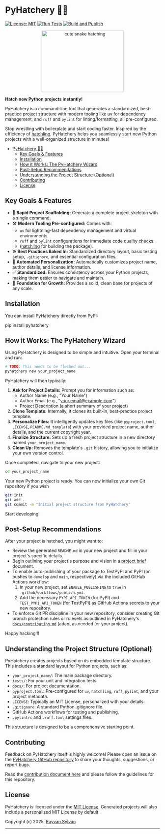 # PyHatchery 🐍🥚

[![License: MIT](https://img.shields.io/badge/License-MIT-yellow.svg)](https://opensource.org/licenses/MIT)
[![Run Tests](https://github.com/ksylvan/pyhatchery/actions/workflows/tests.yml/badge.svg)](https://github.com/ksylvan/pyhatchery/actions/workflows/tests.yml)
[![Build and Publish](https://github.com/ksylvan/pyhatchery/actions/workflows/publish.yml/badge.svg)](https://github.com/ksylvan/pyhatchery/actions/workflows/publish.yml)

<div align="center">
<img src="https://github.com/ksylvan/pyhatchery/blob/main/docs/hatchery_logo.jpg?raw=true" alt="cute snake hatching" width="267" height="200">
</div>

**Hatch new Python projects instantly!**

PyHatchery is a command-line tool that generates a standardized, best-practice project structure with modern tooling like [uv][astral-uv] for dependency management, and `ruff` and `pylint` for linting/formatting, all pre-configured.

Stop wrestling with boilerplate and start coding faster. Inspired by the efficiency of [hatchling][hatchling_url], PyHatchery helps you seamlessly start new Python projects with a well-organized structure in minutes!

- [PyHatchery 🐍🥚](#pyhatchery-)
  - [Key Goals \& Features](#key-goals--features)
  - [Installation](#installation)
  - [How it Works: The PyHatchery Wizard](#how-it-works-the-pyhatchery-wizard)
  - [Post-Setup Recommendations](#post-setup-recommendations)
  - [Understanding the Project Structure (Optional)](#understanding-the-project-structure-optional)
  - [Contributing](#contributing)
  - [License](#license)

## Key Goals & Features

- 🚀 **Rapid Project Scaffolding:** Generate a complete project skeleton with a single command.
- 🛠️ **Modern Tooling Pre-configured:** Comes with:
  - `uv` for lightning-fast dependency management and virtual environments.
  - `ruff` and `pylint` configurations for immediate code quality checks.
  - ([hatchling][hatchling_url] for building the package).
- ⚙️ **Best Practices Baked In:** Standardized directory layout, basic testing setup, `.gitignore`, and essential configuration files.
- 📝 **Automated Personalization:** Automatically customizes project name, author details, and license information.
- ✅ **Standardized:** Ensures consistency across your Python projects, making them easier to navigate and maintain.
- 🌱 **Foundation for Growth:** Provides a solid, clean base for projects of any scale.

## Installation

You can install PyHatchery directly from PyPI:

pip install pyhatchery

## How it Works: The PyHatchery Wizard

Using PyHatchery is designed to be simple and intuitive. Open your terminal and run:

```bash
# TODO: This needs to be fleshed out...
pyhatchery new your_project_name
```

PyHatchery will then typically:

1. **Ask for Project Details:** Prompt you for information such as:
    - Author Name (e.g., "Your Name")
    - Author Email (e.g., "<your.email@example.com>")
    - Project Description (a short summary of your project)
2. **Clone Template:** Internally, it clones its built-in, best-practice project template.
3. **Personalize Files:** It intelligently updates key files (like `pyproject.toml`, `LICENSE`, `README.md_template`) with your provided project name, author details, and the current copyright year.
4. **Finalize Structure:** Sets up a fresh project structure in a new directory named `your_project_name`.
5. **Clean Up:** Removes the template's `.git` history, allowing you to initialize your own version control.

Once completed, navigate to your new project:

```bash
cd your_project_name
```

Your new Python project is ready. You can now initialize your own Git repository if you wish

```bash
git init
git add .
git commit -m "Initial project structure from PyHatchery"
```

Start developing!

## Post-Setup Recommendations

After your project is hatched, you might want to:

- Review the generated `README.md` in your new project and fill in your project's specific details.
- Begin outlining your project's purpose and vision in a [project brief][project_brief] document.
- To enable auto-publishing of your package to TestPyPI and PyPI (on pushes to `develop` and `main`, respectively) via the included GitHub Actions workflow:
    1. In your new project, set `ENABLE_PUBLISHING` to `true` in `.github/workflows/publish.yml`.
    2. Add the necessary `PYPI_API_TOKEN` (for PyPI) and `TEST_PYPI_API_TOKEN` (for TestPyPI) as GitHub Actions secrets to your new repository.
- To enforce Git PR discipline in your new repository, consider creating Git branch protection rules or rulesets as outlined in PyHatchery's [`docs/contributing.md`][contributing] (adapt as needed for your project).

Happy hacking!!!

## Understanding the Project Structure (Optional)

PyHatchery creates projects based on its embedded template structure. This includes a standard layout for Python projects, such as:

- `your_project_name/`: The main package directory.
- `tests/`: For your unit and integration tests.
- `docs/`: For project documentation.
- `pyproject.toml`: Pre-configured for `uv`, `hatchling`, `ruff`, `pylint`, and your project metadata.
- `LICENSE`: Typically an MIT License, personalized with your details.
- `.gitignore`: A standard Python .gitignore file.
- GitHub Actions workflows for testing and publishing.
- `.pylintrc` and `.ruff.toml` settings files.

This structure is designed to be a comprehensive starting point.

## Contributing

Feedback on PyHatchery itself is highly welcome! Please open an issue on the [PyHatchery GitHub repository](https://github.com/ksylvan/pyhatchery) to share your thoughts, suggestions, or report bugs.

Read the [contribution document here][contributing] and please follow the guidelines for this repository.

## License

PyHatchery is licensed under the [MIT License](./LICENSE).
Generated projects will also include a personalized MIT License by default.

Copyright (c) 2025, [Kayvan Sylvan](mailto:kayvan@sylvan.com)

---
[hatchling_url]: https://hatch.pypa.io/latest/
[astral-uv]: https://github.com/astral-sh/uv
[project_brief]: ./docs/project_brief.md
[contributing]: ./docs/contributing.md
